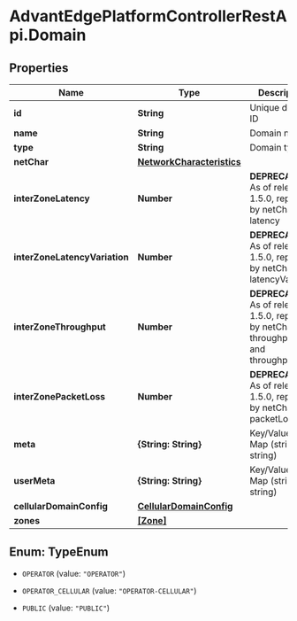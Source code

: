 # AdvantEdgePlatformControllerRestApi.Domain

## Properties
Name | Type | Description | Notes
------------ | ------------- | ------------- | -------------
**id** | **String** | Unique domain ID | [optional] 
**name** | **String** | Domain name | [optional] 
**type** | **String** | Domain type | [optional] 
**netChar** | [**NetworkCharacteristics**](NetworkCharacteristics.md) |  | [optional] 
**interZoneLatency** | **Number** | **DEPRECATED** As of release 1.5.0, replaced by netChar latency | [optional] 
**interZoneLatencyVariation** | **Number** | **DEPRECATED** As of release 1.5.0, replaced by netChar latencyVariation | [optional] 
**interZoneThroughput** | **Number** | **DEPRECATED** As of release 1.5.0, replaced by netChar throughputUl and throughputDl | [optional] 
**interZonePacketLoss** | **Number** | **DEPRECATED** As of release 1.5.0, replaced by netChar packetLoss | [optional] 
**meta** | **{String: String}** | Key/Value Pair Map (string, string) | [optional] 
**userMeta** | **{String: String}** | Key/Value Pair Map (string, string) | [optional] 
**cellularDomainConfig** | [**CellularDomainConfig**](CellularDomainConfig.md) |  | [optional] 
**zones** | [**[Zone]**](Zone.md) |  | [optional] 


<a name="TypeEnum"></a>
## Enum: TypeEnum


* `OPERATOR` (value: `"OPERATOR"`)

* `OPERATOR_CELLULAR` (value: `"OPERATOR-CELLULAR"`)

* `PUBLIC` (value: `"PUBLIC"`)




